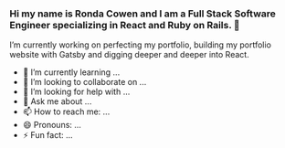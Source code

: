 ### Hi my name is Ronda Cowen and I am a Full Stack Software Engineer specializing in React and Ruby on Rails. 👋


 I’m currently working on perfecting my portfolio, building my portfolio website with Gatsby and digging deeper and deeper into React. 
- 🌱 I’m currently learning ...
- 👯 I’m looking to collaborate on ...
- 🤔 I’m looking for help with ...
- 💬 Ask me about ...
- 📫 How to reach me: ...
- 😄 Pronouns: ...
- ⚡ Fun fact: ...
